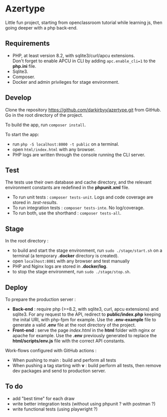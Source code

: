 # Azertype

Little fun project, starting from openclassroom tutorial while learning js, then going deeper with a php back-end.

## Requirements

- PHP, at least version 8.2, with sqlite3/curl/apcu extensions.  
Don't forget to enable APCU in CLI by adding `apc.enable_cli=1` to the **php.ini** file.
- Sqlite3.
- Composer.
- Docker and admin privileges for stage environment.

## Develop

Clone the repository <https://github.com/darkirbyy/azertype.git> from GitHub.  
Go in the root directory of the project.  

To build the app, run `composer install`.  

To start the app:

- run `php -S localhost:8000 -t public` on a terminal.
- open `html/index.html` with any browser.
- PHP logs are written through the console running the CLI server.

## Test

The tests use their own database and cache directory, and the relevant environment constants are redefined in the **phpunit.xml** file.

- To run unit tests : `composer tests-unit`. Logs and code coverage are stored in *.test-results*.  
- To run integration tests : `composer tests-inte`. No log/coverage.  
- To run both, use the shorthand : `composer tests-all`.

## Stage

In the root directory :

- to build and start the stage environment, run `sudo ./stage/start.sh` on a terminal (a temporary **.docker** directory is created).
- open `localhost:8001` with any browser and test manually
- PHP and Nginx logs are stored in **.docker/log**.
- to stop the stage environment, run `sudo ./stage/stop.sh`.

## Deploy

To prepare the production server :

- **Back-end** : require php (>=8.2, with sqlite3, curl, apcu extensions) and sqlite3. For any request to the API, redirect to **public/index.php** keeping the inital URI, with php-fpm for example. Use the **.env-example** file to generate a valid **.env** file at the root directory of the project.
- **Front-end** : serve the page *index.html* in the **html** folder with nginx or apache for example. Use the **.env** previously generated to replace the **html/scripts/env.js** file with the correct API constants.

Work-flows configured with GitHub actions :

- When pushing to main : build and perform all tests
- When pushing a tag starting with **v** : build perform all tests, then remove dev packages and send to production server.

## To do

- add "best time" for each draw
- write better integration tests (without using phpunit ? with postman ?)
- write functional tests (using playwright ?)
